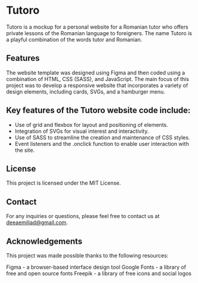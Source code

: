 # Tutoro
Tutoro is a mockup for a personal website for a Romanian tutor who offers private lessons of the Romanian language to foreigners. The name Tutoro is a playful combination of the words tutor and Romanian.

## Features
The website template was designed using Figma and then coded using a combination of HTML, CSS (SASS), and JavaScript. The main focus of this project was to develop a responsive website that incorporates a variety of design elements, including cards, SVGs, and a hamburger menu.

## Key features of the Tutoro website code include:

<ul>
  <li> Use of grid and flexbox for layout and positioning of elements. </li>
<li> Integration of SVGs for visual interest and interactivity. </li>
<li> Use of SASS to streamline the creation and maintenance of CSS styles. </li>
<li> Event listeners and the .onclick function to enable user interaction with the site. </li>
</ul>
  
## License
This project is licensed under the MIT License. 

## Contact
For any inquiries or questions, please feel free to contact us at deeaemiliad@gmail.com.

## Acknowledgements
This project was made possible thanks to the following resources:

Figma - a browser-based interface design tool
Google Fonts - a library of free and open source fonts
Freepik - a library of free icons and social logos
